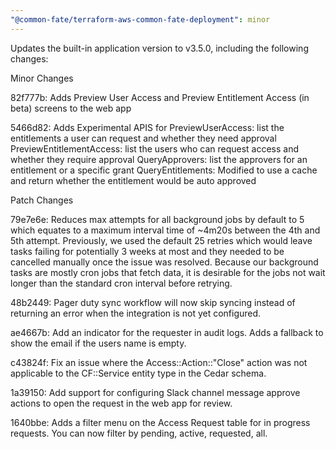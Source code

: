 ```yaml
---
"@common-fate/terraform-aws-common-fate-deployment": minor
---
```


Updates the built-in application version to v3.5.0, including the following changes:

Minor Changes

82f777b: Adds Preview User Access and Preview Entitlement Access (in beta) screens to the web app

5466d82: Adds Experimental APIS for PreviewUserAccess: list the entitlements a user can request and whether they need approval PreviewEntitlementAccess: list the users who can request access and whether they require approval QueryApprovers: list the approvers for an entitlement or a specific grant QueryEntitlements: Modified to use a cache and return whether the entitlement would be auto approved

Patch Changes

79e7e6e: Reduces max attempts for all background jobs by default to 5 which equates to a maximum interval time of ~4m20s between the 4th and 5th attempt. Previously, we used the default 25 retries which would leave tasks failing for potentially 3 weeks at most and they needed to be cancelled manually once the issue was resolved. Because our background tasks are mostly cron jobs that fetch data, it is desirable for the jobs not wait longer than the standard cron interval before retrying.

48b2449: Pager duty sync workflow will now skip syncing instead of returning an error when the integration is not yet configured.

ae4667b: Add an indicator for the requester in audit logs. Adds a fallback to show the email if the users name is empty.

c43824f: Fix an issue where the Access::Action::"Close" action was not applicable to the CF::Service entity type in the Cedar schema.

1a39150: Add support for configuring Slack channel message approve actions to open the request in the web app for review.

1640bbe: Adds a filter menu on the Access Request table for in progress requests. You can now filter by pending, active, requested, all.
